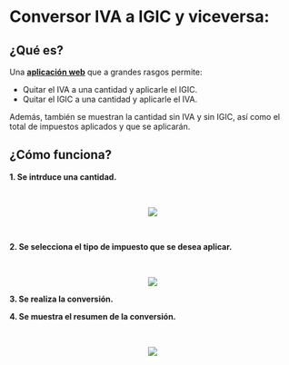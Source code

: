 # Conversor IVA a IGIC y viceversa:

## ¿Qué es?

Una **[aplicación web](https://borjaguanchesicilia.github.io/conversor-iva-igic-igic-iva/ "aplicación web")** que a grandes rasgos permite:

* Quitar el IVA a una cantidad y aplicarle el IGIC.
* Quitar el IGIC a una cantidad y aplicarle el IVA.

Además, también se muestran la cantidad sin IVA y sin IGIC, así como el total de impuestos aplicados y que se aplicarán.

## ¿Cómo funciona?

**1. Se intrduce una cantidad.**

<br>
<center>

  ![](https://drive.google.com/uc?export=view&id=1ppSlcGwmd1eZtBp6T247YmlR7HCwMS9-)
</center><br>

**2. Se selecciona el tipo de impuesto que se desea aplicar.**

<br>
<center>

  ![](https://drive.google.com/uc?export=view&id=1zxseT6j5VqVVW_ynLj7zlg8j_aZ7FalE)
</center>

**3. Se realiza la conversión.**

**4. Se muestra el resumen de la conversión.**

<br>
<center>

  ![](https://drive.google.com/uc?export=view&id=1kENcB8QQIRjMo8vYaigD1uODwzf3Grxz)
</center>
